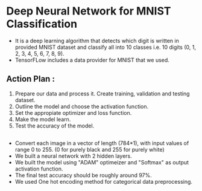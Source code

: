 # Deep Neural Network for MNIST Classification
- It is a deep learning algorithm that detects which digit is written in provided MNIST dataset and classify all into 10 classes i.e. 10 digits (0, 1, 2, 3, 4, 5, 6, 7, 8, 9).
- TensorFLow includes a data provider for MNIST that we used.

## Action Plan :
1. Prepare our data and process it. Create training, validation and testing dataset.
2. Outline the model and choose the activation function.
3. Set the appropiate optimizer and loss function.
4. Make the model learn.
5. Test the accuracy of the model.

## 
- Convert each image in a vector of length (784*1), with input values of range 0 to 255. (0 for purely black and 255 for purely white)
- We built a neural network with 2 hidden layers.
- We built the model using "ADAM" optimeizer and "Softmax" as output activation function.
- The final test accuracy should be roughly around 97%.
- We used One hot encoding method for categorical data preprocessing.
